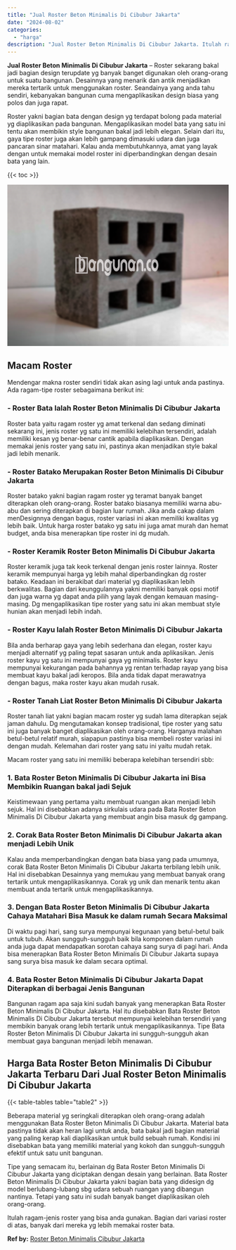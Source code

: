 ```yaml
---
title: "Jual Roster Beton Minimalis Di Cibubur Jakarta"
date: "2024-08-02"
categories: 
  - "harga"
description: "Jual Roster Beton Minimalis Di Cibubur Jakarta. Itulah ragam-jenis roster yang bisa anda gunakan. Bagian dari variasi roster di atas, banyak dari mereka yg l..."
---
```


**Jual Roster Beton Minimalis Di Cibubur Jakarta** – Roster sekarang bakal jadi bagian design terupdate yg banyak banget digunakan oleh orang-orang untuk suatu bangunan. Desainnya yang menarik dan antik menjadikan mereka tertarik untuk menggunakan roster. Seandainya yang anda tahu sendiri, kebanyakan bangunan cuma mengaplikasikan design biasa yang polos dan juga rapat.

Roster yakni bagian bata dengan design yg terdapat bolong pada material yg diaplikasikan pada bangunan. Mengaplikasikan model bata yang satu ini tentu akan membikin style bangunan bakal jadi lebih elegan. Selain dari itu, gaya tipe roster juga akan lebih gampang dimasuki udara dan juga pancaran sinar matahari. Kalau anda membutuhkannya, amat yang layak dengan untuk memakai model roster ini diperbandingkan dengan desain bata yang lain.

{{< toc >}}

![Jual Roster Beton Minimalis Di Cibubur Jakarta](/images/bata-roster-minimalis-18.png)

## Macam Roster

Mendengar makna roster sendiri tidak akan asing lagi untuk anda pastinya. Ada ragam-tipe roster sebagaimana berikut ini:

### \- Roster Bata Ialah Roster Beton Minimalis Di Cibubur Jakarta

Roster bata yaitu ragam roster yg amat terkenal dan sedang diminati sekarang ini, jenis roster yg satu ini memiliki kelebihan tersendiri, adalah memiliki kesan yg benar-benar cantik apabila diaplikasikan. Dengan memakai jenis roster yang satu ini, pastinya akan menjadikan style bakal jadi lebih menarik.

### \- Roster Batako Merupakan Roster Beton Minimalis Di Cibubur Jakarta

Roster batako yakni bagian ragam roster yg teramat banyak banget diterapkan oleh orang-orang. Roster batako biasanya memiliki warna abu-abu dan sering diterapkan di bagian luar rumah. Jika anda cakap dalam menDesignnya dengan bagus, roster variasi ini akan memiliki kwalitas yg lebih baik. Untuk harga roster batako yg satu ini juga amat murah dan hemat budget, anda bisa menerapkan tipe roster ini dg mudah.

### \- Roster Keramik Roster Beton Minimalis Di Cibubur Jakarta

Roster keramik juga tak keok terkenal dengan jenis roster lainnya. Roster keramik mempunyai harga yg lebih mahal diperbandingkan dg roster batako. Keadaan ini berakibat dari material yg diaplikasikan lebih berkwalitas. Bagian dari keunggulannya yakni memiliki banyak opsi motif dan juga warna yg dapat anda pilih yang layak dengan kemauan masing-masing. Dg mengaplikasikan tipe roster yang satu ini akan membuat style hunian akan menjadi lebih indah.

### \- Roster Kayu Ialah Roster Beton Minimalis Di Cibubur Jakarta

Bila anda berharap gaya yang lebih sederhana dan elegan, roster kayu menjadi alternatif yg paling tepat sasaran untuk anda aplikasikan. Jenis roster kayu yg satu ini mempunyai gaya yg minimalis. Roster kayu mempunyai kekurangan pada bahannya yg rentan terhadap rayap yang bisa membuat kayu bakal jadi keropos. Bila anda tidak dapat merawatnya dengan bagus, maka roster kayu akan mudah rusak.

### \- Roster Tanah Liat Roster Beton Minimalis Di Cibubur Jakarta

Roster tanah liat yakni bagian macam roster yg sudah lama diterapkan sejak jaman dahulu. Dg mengutamakan konsep tradisional, tipe roster yang satu ini juga banyak banget diaplikasikan oleh orang-orang. Harganya malahan betul-betul relatif murah, siapapun pastinya bisa membeli roster variasi ini dengan mudah. Kelemahan dari roster yang satu ini yaitu mudah retak.

Macam roster yang satu ini memiliki beberapa kelebihan tersendiri sbb:

### 1\. Bata Roster Beton Minimalis Di Cibubur Jakarta ini Bisa Membikin Ruangan bakal jadi Sejuk

Keistimewaan yang pertama yaitu membuat ruangan akan menjadi lebih sejuk. Hal ini disebabkan adanya sirkulais udara pada Bata Roster Beton Minimalis Di Cibubur Jakarta yang membuat angin bisa masuk dg gampang.

### 2\. Corak Bata Roster Beton Minimalis Di Cibubur Jakarta akan menjadi Lebih Unik

Kalau anda memperbandingkan dengan bata biasa yang pada umumnya, corak Bata Roster Beton Minimalis Di Cibubur Jakarta terbilang lebih unik. Hal ini disebabkan Desainnya yang memukau yang membuat banyak orang tertarik untuk mengaplikasikannya. Corak yg unik dan menarik tentu akan membuat anda tertarik untuk mengaplikasikannya.

### 3\. Dengan Bata Roster Beton Minimalis Di Cibubur Jakarta Cahaya Matahari Bisa Masuk ke dalam rumah Secara Maksimal

Di waktu pagi hari, sang surya mempunyai kegunaan yang betul-betul baik untuk tubuh. Akan sungguh-sungguh baik bila komponen dalam rumah anda juga dapat mendapatkan sorotan cahaya sang surya di pagi hari. Anda bisa menerapkan Bata Roster Beton Minimalis Di Cibubur Jakarta supaya sang surya bisa masuk ke dalam secara optimal.

### 4\. Bata Roster Beton Minimalis Di Cibubur Jakarta Dapat Diterapkan di berbagai Jenis Bangunan

Bangunan ragam apa saja kini sudah banyak yang menerapkan Bata Roster Beton Minimalis Di Cibubur Jakarta. Hal itu disebabkan Bata Roster Beton Minimalis Di Cibubur Jakarta tersebut mempunyai kelebihan tersendiri yang membikin banyak orang lebih tertarik untuk mengaplikasikannya. Tipe Bata Roster Beton Minimalis Di Cibubur Jakarta ini sungguh-sungguh akan membuat gaya bangunan menjadi lebih menawan.

## Harga Bata Roster Beton Minimalis Di Cibubur Jakarta Terbaru Dari Jual Roster Beton Minimalis Di Cibubur Jakarta

{{< table-tables table="table2" >}}

Beberapa material yg seringkali diterapkan oleh orang-orang adalah menggunakan Bata Roster Beton Minimalis Di Cibubur Jakarta. Material bata pastinya tidak akan heran lagi untuk anda, bata bakal jadi bagian material yang paling kerap kali diaplikasikan untuk build sebuah rumah. Kondisi ini disebabkan bata yang memiliki material yang kokoh dan sungguh-sungguh efektif untuk satu unit bangunan.

Tipe yang semacam itu, berlainan dg Bata Roster Beton Minimalis Di Cibubur Jakarta yang diciptakan dengan desain yang berlainan. Bata Roster Beton Minimalis Di Cibubur Jakarta yakni bagian bata yang didesign dg model berlubang-lubang sbg udara sebuah ruangan yang dibangun nantinya. Tetapi yang satu ini sudah banyak banget diaplikasikan oleh orang-orang.

Itulah ragam-jenis roster yang bisa anda gunakan. Bagian dari variasi roster di atas, banyak dari mereka yg lebih memakai roster bata.

**Ref by:** [Roster Beton Minimalis Cibubur Jakarta](https://id.wikipedia.org/wiki/Roster)
